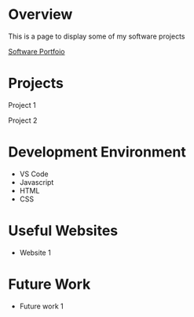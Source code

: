 # Overview

This is a page to display some of my software projects

[Software Portfoio](https://kevinkirby-1.github.io/index.html)

# Projects

Project 1

Project 2

# Development Environment

* VS Code
* Javascript
* HTML
* CSS


# Useful Websites

* Website 1

# Future Work

* Future work 1